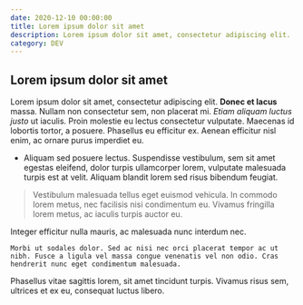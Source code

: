 ```yaml
---
date: 2020-12-10 00:00:00
title: Lorem ipsum dolor sit amet
description: Lorem ipsum dolor sit amet, consectetur adipiscing elit.
category: DEV
---
```


## Lorem ipsum dolor sit amet

Lorem ipsum dolor sit amet, consectetur adipiscing elit. **Donec et lacus** massa. Nullam non consectetur sem, non placerat mi. _Etiam aliquam luctus justo_ ut iaculis. Proin molestie eu lectus consectetur vulputate. Maecenas id lobortis tortor, a posuere. Phasellus eu efficitur ex. Aenean efficitur nisl enim, ac ornare purus imperdiet eu.

- Aliquam sed posuere lectus. Suspendisse vestibulum, sem sit amet
  egestas eleifend, dolor turpis ullamcorper lorem, vulputate malesuada
  turpis est at velit. Aliquam blandit lorem sed risus bibendum
  feugiat.

> Vestibulum malesuada tellus eget euismod vehicula. In commodo lorem
> metus, nec facilisis nisi condimentum eu. Vivamus fringilla lorem
> metus, ac iaculis turpis auctor eu.

Integer efficitur nulla mauris, ac malesuada nunc interdum nec.

    Morbi ut sodales dolor. Sed ac nisi nec orci placerat tempor ac ut nibh. Fusce a ligula vel massa congue venenatis vel non odio. Cras hendrerit nunc eget condimentum malesuada.

Phasellus vitae sagittis lorem, sit amet tincidunt turpis. Vivamus risus sem, ultrices et ex eu, consequat luctus libero.
